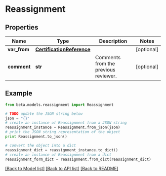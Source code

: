 # Reassignment


## Properties
Name | Type | Description | Notes
------------ | ------------- | ------------- | -------------
**var_from** | [**CertificationReference**](CertificationReference.md) |  | [optional] 
**comment** | **str** | Comments from the previous reviewer. | [optional] 

## Example

```python
from beta.models.reassignment import Reassignment

# TODO update the JSON string below
json = "{}"
# create an instance of Reassignment from a JSON string
reassignment_instance = Reassignment.from_json(json)
# print the JSON string representation of the object
print Reassignment.to_json()

# convert the object into a dict
reassignment_dict = reassignment_instance.to_dict()
# create an instance of Reassignment from a dict
reassignment_form_dict = reassignment.from_dict(reassignment_dict)
```
[[Back to Model list]](../README.md#documentation-for-models) [[Back to API list]](../README.md#documentation-for-api-endpoints) [[Back to README]](../README.md)


